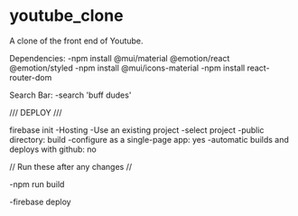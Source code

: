 # youtube_clone
A clone of the front end of Youtube.

Dependencies:
-npm install @mui/material @emotion/react @emotion/styled
-npm install @mui/icons-material
-npm install react-router-dom

Search Bar:
-search 'buff dudes'

/// DEPLOY ///

firebase init
  -Hosting
  -Use an existing project
  -select project
  -public directory: build
  -configure as a single-page app: yes
  -automatic builds and deploys with github: no

  // Run these after any changes //

  -npm run build

  -firebase deploy
